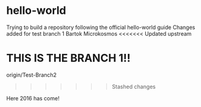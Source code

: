 # hello-world
Trying to build a repository following the official hello-world guide
Changes added for test branch 1
Bartok Microkosmos
<<<<<<< Updated upstream

THIS IS THE BRANCH 1!!
=======
origin/Test-Branch2
>>>>>>> Stashed changes


Here 2016 has come!
